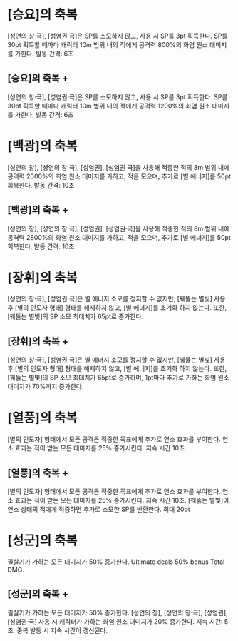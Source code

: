 # [승요]의 축복

[성연의 창·극], [성염권·극]은 SP를 소모하지 않고, 사용 시 SP를 3pt 획득한다. SP를 30pt 획득할 때마다 캐릭터 10m 범위 내의 적에게 공격력 800%의 화염 원소 대미지를 가한다. 발동 간격: 6초

## [승요]의 축복 +

[성연의 창·극], [성염권·극]은 SP를 소모하지 않고, 사용 시 SP를 3pt 획득한다. SP를 30pt 획득할 때마다 캐릭터 10m 범위 내의 적에게 공격력 1200%의 화염 원소 대미지를 가한다. 발동 간격: 6초

# [백광]의 축복

[성연의 창], [셩연의 창 극], [성염권], [성염권 극]을 사용해 적중한 적의 8m 범위 내에 공격력 2000%의 화염 원소 대미지를 가하고, 적을 모으며, 추가로 [별 에너지]를 50pt 회복한다. 발동 간격: 10초

## [백광]의 축복 +

[성연의 창], [셩연의 창·극], [성염권], [성염권·극]을 사용해 적중한 적의 8m 범위 내에 공격력 2800%의 화염 원소 대미지를 가하고, 적을 모으며, 추가로 [별 에너지]를 50pt 회복한다. 발동 간격: 10초

# [장휘]의 축복

[성연의 창·극], [성염권·극]은 별 에너지 소모를 정지할 수 없지만, [꿰뚫는 별빛] 사용 후 [별의 인도자 형태] 형태를 해제하지 않고, [별 에너지]를 초기화 하지 않는다. 또한, [꿰뚫는 별빛]의 SP 소모 최대치가 65pt로 증가한다.

## [장휘]의 축복 +

[성연의 창·극], [성염권·극]은 별 에너지 소모를 정지할 수 없지만, [꿰뚫는 별빛] 사용 후 [별의 인도자 형태] 형태를 해제하지 않고, [별 에너지]를 초기화 하지 않는다. 또한, [꿰뚫는 별빛]의 SP 소모 최대치가 65pt로 증가하며, 1pt마다 추가로 가하는 화염 원소 대미지가 70%까지 증가한다.

# [열풍]의 축복

[별의 인도자] 형태에서 모든 공격은 적중한 목표에게 추가로 연소 효과를 부여한다. 연소 효과는 적이 받는 모든 대미지를 25% 증가시킨다. 지속 시간 10초.

## [열풍]의 축복 +

[별의 인도자] 형태에서 모든 공격은 적중한 목표에게 추가로 연소 효과를 부여한다. 연소 효과는 적이 받는 모든 대미지를 25% 증가시킨다. 지속 시간 10초. [꿰뚫는 별빛]이 연소 상태의 적에게 적중하면 추가로 소모한 SP를 반환한다. 최대 20pt

# [성군]의 축복

필살기가 가하는 모든 대미지가 50% 증가한다.
Ultimate deals 50% bonus Total DMG.

## [성군]의 축복 +

필살기가 가하는 모든 대미지가 50% 증가한다. [성연의 창], [성연의 창·극], [성염권], [성염권·극] 사용 시 캐릭터가 가하는 화염 원소 대미지가 20% 증가한다. 지속 시간: 5초. 중복 발동 시 지속 시간이 갱신된다.
